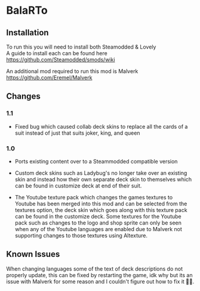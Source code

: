 # BalaRTo

## Installation
To run this you will need to install both Steamodded & Lovely  
A guide to install each can be found here https://github.com/Steamodded/smods/wiki  

An additional mod required to run this mod is Malverk https://github.com/Eremel/Malverk  

## Changes
### 1.1
- Fixed bug which caused collab deck skins to replace all the cards of a suit instead of just that suits joker, king, and queen

### 1.0
- Ports existing content over to a Steammodded compatible version

- Custom deck skins such as Ladybug's no longer take over an existing skin and instead how their own separate deck skin to themselves which can be found in customize deck at end of their suit.

- The Youtube texture pack which changes the games textures to Youtube has been merged into this mod and can be selected from the textures option, the deck skin which goes along with this texture pack can be found in the customize deck. Some textures for the Youtube pack such as changes to the logo and shop sprite can only be seen when any of the Youtube languages are enabled due to Malverk not supporting changes to those textures using Altexture.

## Known Issues 
When changing languages some of the text of deck descriptions do not properly update, this can be fixed by restarting the game, idk why but its an issue with Malverk for some reason and I couldn't figure out how to fix it 🤷‍♂️.

